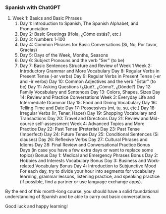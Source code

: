 ### Spanish with ChatGPT

1. Week 1: Basics and Basic Phrases
    1. Day 1: Introduction to Spanish, The Spanish Alphabet, and Pronunciation
    2. Day 2: Basic Greetings (Hola, ¿Cómo estás?, etc.)
    3. Day 3: Numbers 1-100
    4. Day 4: Common Phrases for Basic Conversations (Sí, No, Por favor, Gracias)
    5. Day 5: Days of the Week, Months, Seasons
    6. Day 6: Subject Pronouns and the verb "Ser" (to be)
    7. Day 7: Basic Sentences Structure and Review of Week 1
Week 2: Introductory Grammar and More Vocabulary
Day 8: Regular Verbs in Present Tense (-ar verbs)
Day 9: Regular Verbs in Present Tense (-er and -ir verbs)
Day 10: Common Adjectives and the verb "Estar" (to be)
Day 11: Asking Questions (¿Qué?, ¿Cómo?, ¿Dónde?)
Day 12: Family Vocabulary and Sentences
Day 13: Colors, Shapes, Sizes
Day 14: Review and Practice Conversations
Week 3: Everyday Life and Intermediate Grammar
Day 15: Food and Dining Vocabulary
Day 16: Telling Time and Date
Day 17: Possessives (mi, tu, su, etc.)
Day 18: Irregular Verbs (Ir, Tener, Hacer)
Day 19: Shopping Vocabulary and Transactions
Day 20: Travel and Directions
Day 21: Review and Mid-course self-assessment
Week 4: Advanced Topics and More Practice
Day 22: Past Tense (Preterite)
Day 23: Past Tense (Imperfect)
Day 24: Future Tense
Day 25: Conditional Sentences (Si clauses)
Day 26: Reflexive Verbs
Day 27: Cultural Phrases and Idioms
Day 28: Final Review and Conversational Practice
Bonus Days (in case you have a few extra days or want to replace some topics)
Bonus Day 1: Medical and Emergency Phrases
Bonus Day 2: Hobbies and Interests Vocabulary
Bonus Day 3: Business and Work-related Vocabulary
Bonus Day 4: Introduction to Subjunctive Mood
For each day, try to divide your hour into segments for vocabulary learning, grammar lessons, listening practice, and speaking practice (if possible, find a partner or use language exchange apps).

By the end of this month-long course, you should have a solid foundational understanding of Spanish and be able to carry out basic conversations.

Good luck and happy learning!